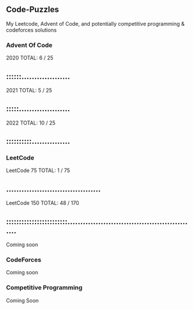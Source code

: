 ## Code-Puzzles
My Leetcode, Advent of Code, and potentially competitive programming & codeforces solutions

### Advent Of Code
2020 
TOTAL: 6 / 25
## ::::::...................

2021
TOTAL: 5 / 25
## :::::....................

2022
TOTAL: 10 / 25
## ::::::::::...............

### LeetCode

LeetCode 75
TOTAL: 1 / 75
## .....................................

LeetCode 150
TOTAL: 48 / 170
## ::::::::::::::::::::::::...................................................

Coming soon

### CodeForces

Coming soon

### Competitive Programming

Coming Soon